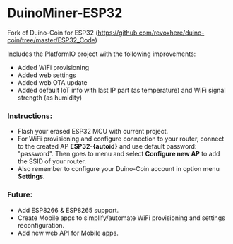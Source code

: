# DuinoMiner-ESP32

Fork of Duino-Coin for ESP32 (https://github.com/revoxhere/duino-coin/tree/master/ESP32_Code)

Includes the PlatformIO project with the following improvements:
+ Added WiFi provisioning
+ Added web settings
+ Added web OTA update
+ Added default IoT info with last IP part (as temperature) and WiFi signal strength (as humidity)

### Instructions:
+ Flash your erased ESP32 MCU with current project.
+ For WiFi provisioning and configure connection to your router, connect to the created AP **ESP32-{autoid}** and use default password: "password". Then goes to menu and select **Configure new AP** to add the SSID of your router.
+ Also remember to configure your Duino-Coin account in option menu **Settings**.

### Future:
+ Add ESP8266 & ESP8265 support.
+ Create Mobile apps to simplify/automate WiFi provisioning and settings reconfiguration.
+ Add new web API for Mobile apps.
